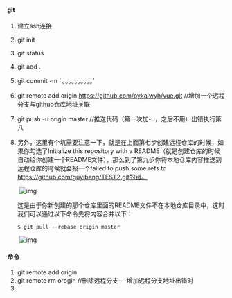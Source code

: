 #### git

1. 建立ssh连接

2. git init

3. git status

4. git add .

5. git commit -m ‘ 。。。。。。。。。。’

6. git remote add origin https://github.com/oykaiwyh/vue.git             //增加一个远程分支与github仓库地址关联

7. git push -u origin master     //推送代码（第一次加-u，之后不用）出错执行第八

8. 另外，这里有个坑需要注意一下，就是在上面第七步创建远程仓库的时候，如果你勾选了Initialize this repository with a README（就是创建仓库的时候自动给你创建一个README文件），那么到了第九步你将本地仓库内容推送到远程仓库的时候就会报一个failed to push some refs to  https://github.com/guyibang/TEST2.git的错。

   ​      ![img](https://img-blog.csdn.net/20170414212947320)

   ​      这是由于你新创建的那个仓库里面的README文件不在本地仓库目录中，这时我们可以通过以下命令先将内容合并以下：

   

   ```
   $ git pull --rebase origin master
   ```

   ​       ![img](https://img-blog.csdn.net/20170414213315899)



#### 命令

1. git remote add origin
2. git remote rm orogin   //删除远程分支---增加远程分支地址出错时
3. 